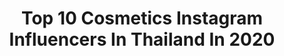 ---
title: Top 10 Cosmetics Instagram Influencers In Thailand In 2020
description: >-
  Find top cosmetics Instagram influencers in Thailand in 2020. Most popular hashtags: #makeuptutorial #cosmetics #alcoholgel #makeup.
platform: Instagram
profiles:
  - username: "gamkotcha"
    fullname: >-
      Gamgy makeup💋
    location: "Thailand"
    followers: 399267
    engagement: 776
    commentsToLikes: 0.012991
    id: ck14lu6vywi8m0i197y4gfi1z
    verified: false
    hashtags: "#rapinniphapr, #vivovsafevenjoy, #yslbeautyth, #olayretinol24"
  - username: "ice_athichanan"
    fullname: >-
      Athichanan Srisevok
    location: "Thailand"
    followers: 287209
    engagement: 38
    commentsToLikes: 0.004476
    id: ck8sy6ispjvox0j78w8w0mdzr
    verified: true
    hashtags: "#loccitaneth, #gramcafe, #grampancake, #ramen"
  - username: "zeemyiinz"
    fullname: >-
      αρcу
    location: "Thailand"
    followers: 27396
    engagement: 155
    commentsToLikes: 0.012505
    id: ck1384i6oegkp0i19grs2d8ec
    verified: false
    hashtags: "#alcoholgel, #multy, #sunday, #covid19"
  - username: "benedict_studio"
    fullname: >-
      Benedict Studio by Thananon
    location: "Thailand"
    followers: 56992
    engagement: 288
    commentsToLikes: 0.021767
    id: ck6tpqauylrj70j71gl9czbuz
    verified: false
    hashtags: "#ploychermarn, #maidavikah, #weddingphotography, #everythinghasbeauty"
  - username: "maew_makeup"
    fullname: >-
      MAEW Tasanapong (พี่แมว)
    location: "Thailand"
    followers: 131220
    engagement: 89
    commentsToLikes: 0.010924
    id: ck6u0ptbch3900j71jo0zuhev
    verified: false
    hashtags: "#thaibeauty, #suqquthailand, #magnum, #lorealthailand"
  - username: "t.rinluck"
    fullname: >-
      ⭐️Jenny59
    location: "Thailand"
    followers: 7586
    engagement: 2309
    commentsToLikes: 0.035449
    id: ck5cghmmlov0q0i112yp4i9mm
    verified: false
    hashtags: "#galaxymakeup, #makeupvideos, #birthdaymakeup, #mylittlepony"
  - username: "chureeporn"
    fullname: >-
      CHUREEPORN C.
    location: "Thailand"
    followers: 96643
    engagement: 181
    commentsToLikes: 0.020221
    id: ck6tzwznqcd5h0j719e2des8i
    verified: false
    hashtags: "#outdoor, #phuket, #sapavietnam, #turkey"
  - username: "ayaka.nakayama.japan"
    fullname: >-
      Ayaka Nakayama   中山 綾香
    location: "Thailand"
    followers: 6865
    engagement: 1146
    commentsToLikes: 0.049328
    id: ckap0b7ehpkg50i78a5iv4w80
    verified: false
    hashtags: "#berabradley, #bangkok, #mint, #spring"
  - username: "puffpoy"
    fullname: >-
      Poy Yostana 🌙
    location: "Thailand"
    followers: 73938
    engagement: 192
    commentsToLikes: 0.008508
    id: ck0w2uep3q8950i195urtydj1
    verified: false
    hashtags: "#throwback, #macpowderkissliquidlipcolor, #macpowderkiss, #makeupnomakeup"
  - username: "tu_piyawadee"
    fullname: >-
      Piyawadee Maleenont
    location: "Thailand"
    followers: 585972
    engagement: 125
    commentsToLikes: 0.035646
    id: ck8sw3hnzdmu30j78olrt8cqs
    verified: true
    hashtags: "#nailovi, #tuenjoyseating, #tuhappymoment, #birthdayflower"
---